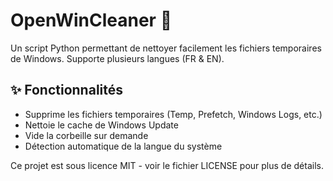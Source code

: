 # OpenWinCleaner 🧹  

Un script Python permettant de nettoyer facilement les fichiers temporaires de Windows. Supporte plusieurs langues (FR & EN).  

## ✨ Fonctionnalités  
- Supprime les fichiers temporaires (Temp, Prefetch, Windows Logs, etc.)  
- Nettoie le cache de Windows Update  
- Vide la corbeille sur demande  
- Détection automatique de la langue du système 

Ce projet est sous licence MIT - voir le fichier LICENSE pour plus de détails.